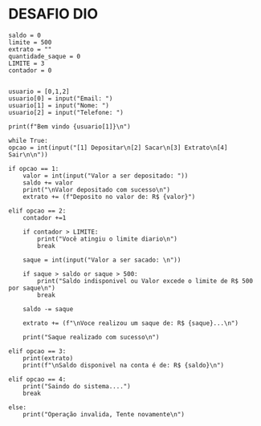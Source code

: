# DESAFIO DIO

    saldo = 0
    limite = 500
    extrato = ""
    quantidade_saque = 0 
    LIMITE = 3
    contador = 0  


    usuario = [0,1,2]
    usuario[0] = input("Email: ")
    usuario[1] = input("Nome: ")
    usuario[2] = input("Telefone: ")

    print(f"Bem vindo {usuario[1]}\n")

    while True:
    opcao = int(input("[1] Depositar\n[2] Sacar\n[3] Extrato\n[4] Sair\n\n"))
    
    if opcao == 1:
        valor = int(input("Valor a ser depositado: "))
        saldo += valor
        print("\nValor depositado com sucesso\n")
        extrato += (f"Deposito no valor de: R$ {valor}")
        
    elif opcao == 2:
        contador +=1
        
        if contador > LIMITE:
            print("Você atingiu o limite diario\n")
            break
        
        saque = int(input("Valor a ser sacado: \n"))
        
        if saque > saldo or saque > 500:
            print("Saldo indisponivel ou Valor excede o limite de R$ 500 por saque\n")
            break
        
        saldo -= saque
        
        extrato += (f"\nVoce realizou um saque de: R$ {saque}...\n")
        
        print("Saque realizado com sucesso\n")
        
    elif opcao == 3:
        print(extrato)
        print(f"\nSaldo disponivel na conta é de: R$ {saldo}\n")
        
    elif opcao == 4:
        print("Saindo do sistema....")
        break
        
    else:
        print("Operação invalida, Tente novamente\n")
        

    
            
        
        
       
            
        

